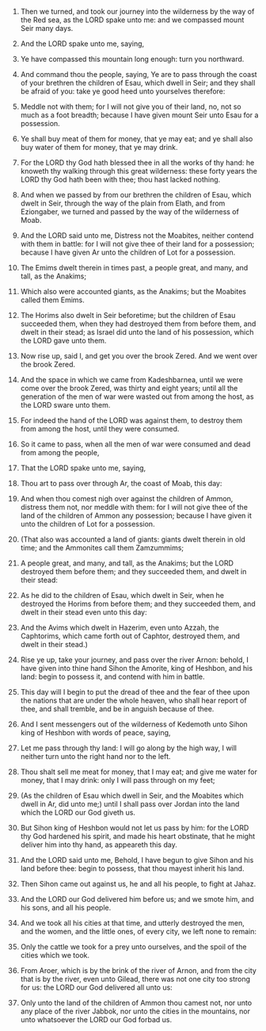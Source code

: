 1. Then we turned, and took our journey into the wilderness by the
way of the Red sea, as the LORD spake unto me: and we compassed mount
Seir many days.

2. And the LORD spake unto me, saying,

3. Ye have compassed this
mountain long enough: turn you northward.

4. And command thou the people, saying, Ye are to pass through the
coast of your brethren the children of Esau, which dwell in Seir; and
they shall be afraid of you: take ye good heed unto yourselves
therefore:

5. Meddle not with them; for I will not give you of their
land, no, not so much as a foot breadth; because I have given mount
Seir unto Esau for a possession.

6. Ye shall buy meat of them for money, that ye may eat; and ye shall
also buy water of them for money, that ye may drink.

7. For the LORD thy God hath blessed thee in all the works of thy
hand: he knoweth thy walking through this great wilderness: these
forty years the LORD thy God hath been with thee; thou hast lacked
nothing.

8. And when we passed by from our brethren the children of Esau,
which dwelt in Seir, through the way of the plain from Elath, and from
Eziongaber, we turned and passed by the way of the wilderness of Moab.

9. And the LORD said unto me, Distress not the Moabites, neither
contend with them in battle: for I will not give thee of their land
for a possession; because I have given Ar unto the children of Lot for
a possession.

10. The Emims dwelt therein in times past, a people great, and many,
and tall, as the Anakims;

11. Which also were accounted giants, as
the Anakims; but the Moabites called them Emims.

12. The Horims also dwelt in Seir beforetime; but the children of
Esau succeeded them, when they had destroyed them from before them,
and dwelt in their stead; as Israel did unto the land of his
possession, which the LORD gave unto them.

13. Now rise up, said I, and get you over the brook Zered. And we
went over the brook Zered.

14. And the space in which we came from Kadeshbarnea, until we were
come over the brook Zered, was thirty and eight years; until all the
generation of the men of war were wasted out from among the host, as
the LORD sware unto them.

15. For indeed the hand of the LORD was against them, to destroy them
from among the host, until they were consumed.

16. So it came to pass, when all the men of war were consumed and
dead from among the people,

17. That the LORD spake unto me, saying,

18. Thou art to pass over through Ar, the coast of Moab, this day:

19. And when thou comest nigh over against the children of Ammon,
distress them not, nor meddle with them: for I will not give thee of
the land of the children of Ammon any possession; because I have given
it unto the children of Lot for a possession.

20. (That also was accounted a land of giants: giants dwelt therein
in old time; and the Ammonites call them Zamzummims;

21. A people
great, and many, and tall, as the Anakims; but the LORD destroyed them
before them; and they succeeded them, and dwelt in their stead:

22. As he did to the children of Esau, which dwelt in Seir, when he
destroyed the Horims from before them; and they succeeded them, and
dwelt in their stead even unto this day:

23. And the Avims which
dwelt in Hazerim, even unto Azzah, the Caphtorims, which came forth
out of Caphtor, destroyed them, and dwelt in their stead.)

24. Rise
ye up, take your journey, and pass over the river Arnon: behold, I
have given into thine hand Sihon the Amorite, king of Heshbon, and his
land: begin to possess it, and contend with him in battle.

25. This day will I begin to put the dread of thee and the fear of
thee upon the nations that are under the whole heaven, who shall hear
report of thee, and shall tremble, and be in anguish because of thee.

26. And I sent messengers out of the wilderness of Kedemoth unto
Sihon king of Heshbon with words of peace, saying,

27. Let me pass
through thy land: I will go along by the high way, I will neither turn
unto the right hand nor to the left.

28. Thou shalt sell me meat for money, that I may eat; and give me
water for money, that I may drink: only I will pass through on my
feet;

29. (As the children of Esau which dwell in Seir, and the
Moabites which dwell in Ar, did unto me;) until I shall pass over
Jordan into the land which the LORD our God giveth us.

30. But Sihon king of Heshbon would not let us pass by him: for the
LORD thy God hardened his spirit, and made his heart obstinate, that
he might deliver him into thy hand, as appeareth this day.

31. And the LORD said unto me, Behold, I have begun to give Sihon and
his land before thee: begin to possess, that thou mayest inherit his
land.

32. Then Sihon came out against us, he and all his people, to fight
at Jahaz.

33. And the LORD our God delivered him before us; and we smote him,
and his sons, and all his people.

34. And we took all his cities at that time, and utterly destroyed
the men, and the women, and the little ones, of every city, we left
none to remain:

35. Only the cattle we took for a prey unto
ourselves, and the spoil of the cities which we took.

36. From Aroer, which is by the brink of the river of Arnon, and from
the city that is by the river, even unto Gilead, there was not one
city too strong for us: the LORD our God delivered all unto us:

37. Only unto the land of the children of Ammon thou camest not, nor unto
any place of the river Jabbok, nor unto the cities in the mountains,
nor unto whatsoever the LORD our God forbad us.